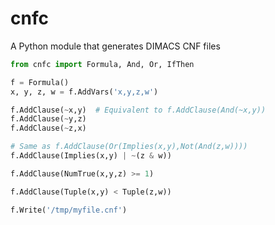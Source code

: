 # cnfc
A Python module that generates DIMACS CNF files

```python
from cnfc import Formula, And, Or, IfThen

f = Formula()
x, y, z, w = f.AddVars('x,y,z,w')

f.AddClause(~x,y)  # Equivalent to f.AddClause(And(~x,y))
f.AddClause(~y,z)
f.AddClause(~z,x)

# Same as f.AddClause(Or(Implies(x,y),Not(And(z,w))))
f.AddClause(Implies(x,y) | ~(z & w))

f.AddClause(NumTrue(x,y,z) >= 1)

f.AddClause(Tuple(x,y) < Tuple(z,w))

f.Write('/tmp/myfile.cnf')
```